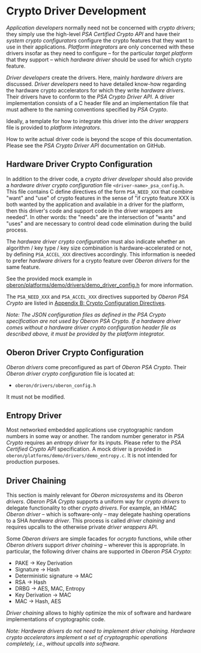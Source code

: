 # Crypto Driver Development

_Application developers_ normally need not be concerned with _crypto drivers_;
they simply use the high-level _PSA Certified Crypto API_ and have their _system
crypto configurators_ configure the crypto features that they want to use in
their applications. _Platform integrators_ are only concerned with these drivers
insofar as they need to configure – for the particular _target platform_ that
they support – which _hardware driver_ should be used for which crypto feature.

_Driver developers_ create the drivers. Here, mainly _hardware drivers_ are
discussed. _Driver developers_ need to have detailed know-how regarding the
hardware crypto accelerators for which they write _hardware drivers_. Their
drivers have to conform to the _PSA Crypto Driver API_. A driver implementation
consists of a C header file and an implementation file that must adhere to the
naming conventions specified by _PSA Crypto_.

Ideally, a template for how to integrate this driver into the _driver wrappers_
file is provided to _platform integrators_.

How to write actual driver code is beyond the scope of this documentation. Please
see the _PSA Crypto Driver API_ documentation on GitHub.

## Hardware Driver Crypto Configuration

In addition to the driver code, a _crypto driver developer_ should also provide a
_hardware driver crypto configuration_ file `<driver-name>_psa_config.h`. This
file contains C define directives of the form `PSA_NEED_XXX` that combine "want"
and "use" of crypto features in the sense of "if crypto feature XXX is both
wanted by the application and available in a driver for the platform, then this
driver's code and support code in the driver wrappers are needed". In other
words: the "needs" are the intersection of "wants" and "uses" and are necessary
to control dead code elimination during the build process.

The _hardware driver crypto configuration_ must also indicate whether an
algorithm / key type / key size combination is hardware-accelerated or not, by
defining `PSA_ACCEL_XXX` directives accordingly. This information is needed to
prefer _hardware drivers_ for a crypto feature over _Oberon drivers_ for the
same feature.

See the provided mock example in
[oberon/platforms/demo/drivers/demo_driver_config.h](../platforms/demo/drivers/demo_driver_config.h)
for more information.

The `PSA_NEED_XXX` and `PSA_ACCEL_XXX` directives supported by _Oberon PSA Crypto_
are listed in
[Appendix B: Crypto Configuration Directives](Appendix_B_Crypto_Configuration_Directives.md).

*Note: The JSON configuration files as defined in the _PSA Crypto_ specification
are not used by _Oberon PSA Crypto_. If a _hardware driver_ comes without a
_hardware driver crypto configuration_ header file as described above, it must
be provided by the _platform integrator_.*

## Oberon Driver Crypto Configuration

_Oberon drivers_ come preconfigured as part of _Oberon PSA Crypto_. Their
_Oberon driver crypto configuration_ file is located at:

- `oberon/drivers/oberon_config.h`

 It must not be modified.

## Entropy Driver

Most networked embedded applications use cryptographic random numbers in some way
or another. The random number generator in _PSA Crypto_ requires an _entropy
driver_ for its inputs. Please refer to the _PSA Certified Crypto API_
specification. A mock driver is provided in
`oberon/platforms/demo/drivers/demo_entropy.c`. It is not intended for
production purposes.

## Driver Chaining

This section is mainly relevant for _Oberon microsystems_ and its _Oberon
drivers_. _Oberon PSA Crypto_ supports a uniform way for _crypto drivers_ to
delegate functionality to other _crypto drivers_. For example, an HMAC _Oberon
driver_ – which is software-only – may delegate hashing operations to a SHA
_hardware driver_. This process is called _driver chaining_ and requires upcalls
to the otherwise private _driver wrappers_ API.

Some _Oberon drivers_ are simple facades for _ocrypto_ functions, while other
_Oberon drivers_ support _driver chaining_ – wherever this is appropriate. In
particular, the following driver chains are supported in _Oberon PSA Crypto_:

- PAKE → Key Derivation
- Signature → Hash
- Deterministic signature → MAC
- RSA → Hash
- DRBG → AES, MAC, Entropy
- Key Derivation → MAC
- MAC → Hash, AES

_Driver chaining_ allows to highly optimize the mix of software and hardware
implementations of cryptographic code.

*Note: _Hardware drivers_ do not need to implement _driver chaining_. Hardware
crypto accelerators implement a set of cryptographic operations completely,
i.e., without upcalls into software.*
